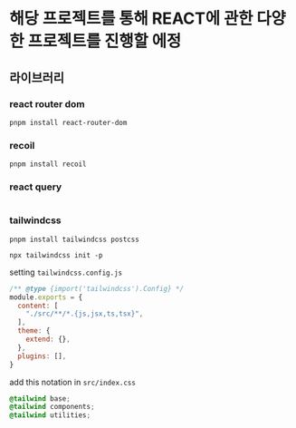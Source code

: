 # 해당 프로젝트를 통해 REACT에 관한 다양한 프로젝트를 진행할 에정

## 라이브러리
### react router dom
```
pnpm install react-router-dom
```

### recoil
```
pnpm install recoil
```

### react query
```
```

### tailwindcss
```
pnpm install tailwindcss postcss
```

```
npx tailwindcss init -p
```

setting `tailwindcss.config.js`
```js
/** @type {import('tailwindcss').Config} */
module.exports = {
  content: [
    "./src/**/*.{js,jsx,ts,tsx}",
  ],
  theme: {
    extend: {},
  },
  plugins: [],
}
```

add this notation in `src/index.css`
```css
@tailwind base;
@tailwind components;
@tailwind utilities;
```